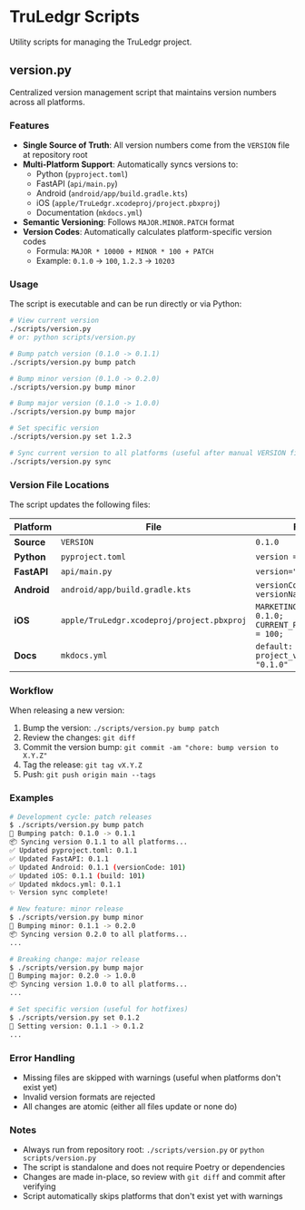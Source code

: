 # TruLedgr Scripts

Utility scripts for managing the TruLedgr project.

## version.py

Centralized version management script that maintains version numbers across all platforms.

### Features

- **Single Source of Truth**: All version numbers come from the `VERSION` file at repository root
- **Multi-Platform Support**: Automatically syncs versions to:
  - Python (`pyproject.toml`)
  - FastAPI (`api/main.py`)
  - Android (`android/app/build.gradle.kts`)
  - iOS (`apple/TruLedgr.xcodeproj/project.pbxproj`)
  - Documentation (`mkdocs.yml`)
- **Semantic Versioning**: Follows `MAJOR.MINOR.PATCH` format
- **Version Codes**: Automatically calculates platform-specific version codes
  - Formula: `MAJOR * 10000 + MINOR * 100 + PATCH`
  - Example: `0.1.0` → `100`, `1.2.3` → `10203`

### Usage

The script is executable and can be run directly or via Python:

```bash
# View current version
./scripts/version.py
# or: python scripts/version.py

# Bump patch version (0.1.0 -> 0.1.1)
./scripts/version.py bump patch

# Bump minor version (0.1.0 -> 0.2.0)
./scripts/version.py bump minor

# Bump major version (0.1.0 -> 1.0.0)
./scripts/version.py bump major

# Set specific version
./scripts/version.py set 1.2.3

# Sync current version to all platforms (useful after manual VERSION file edit)
./scripts/version.py sync
```

### Version File Locations

The script updates the following files:

| Platform | File | Format |
|----------|------|--------|
| **Source** | `VERSION` | `0.1.0` |
| **Python** | `pyproject.toml` | `version = "0.1.0"` |
| **FastAPI** | `api/main.py` | `version="0.1.0"` |
| **Android** | `android/app/build.gradle.kts` | `versionCode = 100`<br>`versionName = "0.1.0"` |
| **iOS** | `apple/TruLedgr.xcodeproj/project.pbxproj` | `MARKETING_VERSION = 0.1.0;`<br>`CURRENT_PROJECT_VERSION = 100;` |
| **Docs** | `mkdocs.yml` | `default: 0.1.0`<br>`project_version: "0.1.0"` |

### Workflow

When releasing a new version:

1. Bump the version: `./scripts/version.py bump patch`
2. Review the changes: `git diff`
3. Commit the version bump: `git commit -am "chore: bump version to X.Y.Z"`
4. Tag the release: `git tag vX.Y.Z`
5. Push: `git push origin main --tags`

### Examples

```bash
# Development cycle: patch releases
$ ./scripts/version.py bump patch
🔼 Bumping patch: 0.1.0 -> 0.1.1
📦 Syncing version 0.1.1 to all platforms...
✅ Updated pyproject.toml: 0.1.1
✅ Updated FastAPI: 0.1.1
✅ Updated Android: 0.1.1 (versionCode: 101)
✅ Updated iOS: 0.1.1 (build: 101)
✅ Updated mkdocs.yml: 0.1.1
✨ Version sync complete!

# New feature: minor release
$ ./scripts/version.py bump minor
🔼 Bumping minor: 0.1.1 -> 0.2.0
📦 Syncing version 0.2.0 to all platforms...
...

# Breaking change: major release
$ ./scripts/version.py bump major
🔼 Bumping major: 0.2.0 -> 1.0.0
📦 Syncing version 1.0.0 to all platforms...
...

# Set specific version (useful for hotfixes)
$ ./scripts/version.py set 0.1.2
🎯 Setting version: 0.1.1 -> 0.1.2
...
```

### Error Handling

- Missing files are skipped with warnings (useful when platforms don't exist yet)
- Invalid version formats are rejected
- All changes are atomic (either all files update or none do)

### Notes

- Always run from repository root: `./scripts/version.py` or `python scripts/version.py`
- The script is standalone and does not require Poetry or dependencies
- Changes are made in-place, so review with `git diff` and commit after verifying
- Script automatically skips platforms that don't exist yet with warnings
